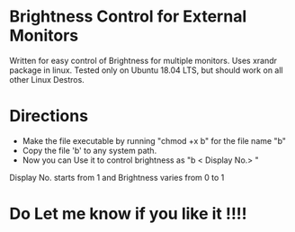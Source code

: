 # Brightness Control for External Monitors

Written for easy control of Brightness for multiple monitors.
Uses xrandr package in linux.
Tested only on Ubuntu 18.04 LTS, but should work on all other Linux Destros.

# Directions

* Make the file executable by running "chmod +x b" for the file name "b"
* Copy the file 'b' to any system path.
* Now you can Use it to control brightness as "b < Display No.> <Brightness>"

Display No. starts from 1 and Brightness varies from 0 to 1

# Do Let me know if you like it !!!!
